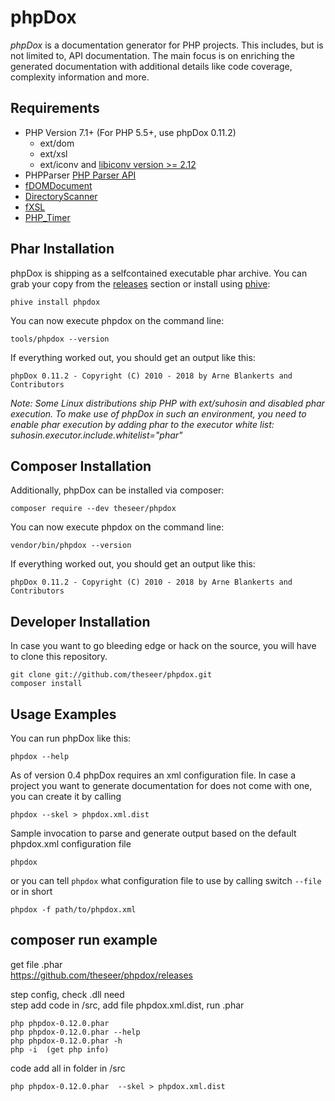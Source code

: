 phpDox
======

*phpDox* is a documentation generator for PHP projects.
This includes, but is not limited to, API documentation. The main focus is on enriching
the generated documentation with additional details like code coverage, complexity information
and more.


Requirements
------------

- PHP Version 7.1+ (For PHP 5.5+, use phpDox 0.11.2)
  - ext/dom
  - ext/xsl
  - ext/iconv and [libiconv version >= 2.12](http://www.gnu.org/software/libiconv/documentation/libiconv/iconv.1.html)
- PHPParser [PHP Parser API](https://github.com/nikic/PHP-Parser)
- [fDOMDocument](http://github.com/theseer/fDOMDocument)
- [DirectoryScanner](http://github.com/theseer/DirectoryScanner)
- [fXSL](http://github.com/theseer/fXSL)
- [PHP_Timer](http://github.com/sebastianbergmann/php-timer)


Phar Installation
-----------------

phpDox is shipping as a selfcontained executable phar archive. You can grab your copy from the
[releases](https://github.com/theseer/phpdox/releases/latest) section or install using [phive](https://phar.io):

    phive install phpdox

You can now execute phpdox on the command line:

    tools/phpdox --version

If everything worked out, you should get an output like this:

    phpDox 0.11.2 - Copyright (C) 2010 - 2018 by Arne Blankerts and Contributors

_Note: Some Linux distributions ship PHP with ext/suhosin and disabled phar execution. To make use of phpDox in such an environment, you need to enable phar execution by adding phar to the executor white list: suhosin.executor.include.whitelist="phar"_


Composer Installation
---------------------

Additionally, phpDox can be installed via composer:

    composer require --dev theseer/phpdox 

You can now execute phpdox on the command line:

    vendor/bin/phpdox --version

If everything worked out, you should get an output like this:

    phpDox 0.11.2 - Copyright (C) 2010 - 2018 by Arne Blankerts and Contributors


Developer Installation
----------------------

In case you want to go bleeding edge or hack on the source, you will have to clone this repository.

    git clone git://github.com/theseer/phpdox.git
    composer install


Usage Examples
--------------

You can run phpDox like this:

    phpdox --help

As of version 0.4 phpDox requires an xml configuration file. In case a project you want to generate documentation for does not come with one, you can create it by calling

    phpdox --skel > phpdox.xml.dist


Sample invocation to parse and generate output based on the default phpdox.xml configuration file

    phpdox

or you can tell `phpdox` what configuration file to use by calling switch `--file` or in short

    phpdox -f path/to/phpdox.xml



composer run example  
------------
get file .phar   
https://github.com/theseer/phpdox/releases    


step config, check .dll need  
step add code in /src, add file phpdox.xml.dist, run .phar   


    php phpdox-0.12.0.phar   
    php phpdox-0.12.0.phar --help
    php phpdox-0.12.0.phar -h
    php -i  (get php info)
    
code add all in folder in /src   

    php phpdox-0.12.0.phar  --skel > phpdox.xml.dist  

    




